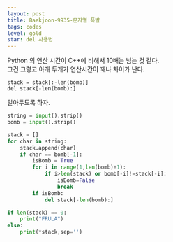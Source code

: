 ```yaml
---
layout: post
title: Baekjoon-9935-문자열 폭발
tags: codes
level: gold
star: del 사용법
---
```


Python 의 연산 시간이 C++에 비해서 10배는 넘는 것 같다.  
그건 그렇고 아래 두개가 연산시간이 꽤나 차이가 난다.  
```
stack = stack[:-len(bomb)]
del stack[-len(bomb):]
```
알아두도록 하자.  


```python
string = input().strip()
bomb = input().strip()

stack = []
for char in string:
    stack.append(char)
    if char == bomb[-1]:
        isBomb = True
        for i in range(1,len(bomb)+1):
            if i>len(stack) or bomb[-i]!=stack[-i]:
                isBomb=False
                break
        if isBomb:
            del stack[-len(bomb):]

if len(stack) == 0:
    print("FRULA")
else:
    print(*stack,sep='')
```